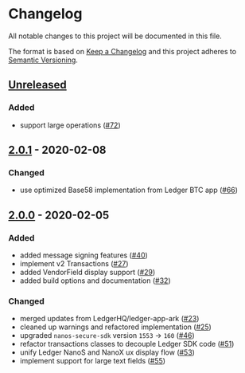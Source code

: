 # Changelog

All notable changes to this project will be documented in this file.

The format is based on [Keep a Changelog](http://keepachangelog.com/en/1.0.0/)
and this project adheres to [Semantic Versioning](http://semver.org/spec/v2.0.0.html).

## [Unreleased]

### Added
-   support large operations ([#72])

## [2.0.1] - 2020-02-08

### Changed
-   use optimized Base58 implementation from Ledger BTC app ([#66])

## [2.0.0] - 2020-02-05

### Added
-   added message signing features ([#40])
-   implement v2 Transactions ([#27])
-   added VendorField display support ([#29])
-   added build options and documentation ([#32])

### Changed
-   merged updates from LedgerHQ/ledger-app-ark ([#23])
-   cleaned up warnings and refactored implementation ([#25])
-   upgraded `nanos-secure-sdk` version `1553` -> `160` ([#46])
-   refactor transactions classes to decouple Ledger SDK code ([#51])
-   unify Ledger NanoS and NanoX ux display flow ([#53])
-   implement support for large text fields ([#55])

[#23]: https://github.com/ArkEcosystem/ledger/pull/23
[#25]: https://github.com/ArkEcosystem/ledger/pull/25
[#27]: https://github.com/ArkEcosystem/ledger/pull/27
[#29]: https://github.com/ArkEcosystem/ledger/pull/29
[#32]: https://github.com/ArkEcosystem/ledger/pull/32
[#40]: https://github.com/ArkEcosystem/ledger/pull/40
[#46]: https://github.com/ArkEcosystem/ledger/pull/46
[#51]: https://github.com/ArkEcosystem/ledger/pull/51
[#53]: https://github.com/ArkEcosystem/ledger/pull/53
[#55]: https://github.com/ArkEcosystem/ledger/pull/53
[2.0.0]: https://github.com/ArkEcosystem/ledger/compare/master...2.0.0
[#66]: https://github.com/ArkEcosystem/ledger/pull/66
[2.0.1]: https://github.com/ArkEcosystem/ledger/compare/master...2.0.1
[#72]: https://github.com/ArkEcosystem/ledger/pull/72
[unreleased]: https://github.com/ArkEcosystem/ledger/compare/master...develop
